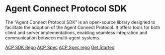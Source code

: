 # Agent Connect Protocol SDK

The "Agent Connect Protocol SDK" is an open-source library designed to facilitate the adoption of the Agent Connect Protocol.
It offers tools for both client and server implementations, enabling seamless integration and communication between multi-agent systems.

[ACP SDK Repo](https://github.com/agntcy/acp-sdk/)
[ACP Spec](https://agntcy.github.io/acp-spec/docs/openapi.html)
[ACP Spec repo](https://github.com/agntcy/acp-spec/)
[Get Started](#getting-started)



